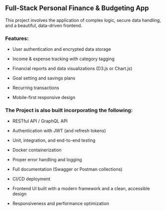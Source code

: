 ## Full-Stack Personal Finance & Budgeting App

This project involves the application of complex logic, secure data handling, and a beautiful, data-driven frontend. 

### Features:

- User authentication and encrypted data storage

- Income & expense tracking with category tagging

- Financial reports and data visualizations (D3.js or Chart.js)

- Goal setting and savings plans

- Recurring transactions

- Mobile-first responsive design

### The Project is also built incorporating the following:
- RESTful API / GraphQL API  

- Authentication with JWT (and refresh tokens)

- Unit, integration, and end-to-end testing

- Docker containerization

- Proper error handling and logging

- Full documentation (Swagger or Postman collections)

- CI/CD deployment

- Frontend UI built with a modern framework and a clean, accessible design

- Responsiveness and performance optimization
